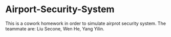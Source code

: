 # Airport-Security-System

This is a cowork homework in order to simulate airprot security system.
The teammate are: Liu Secone, Wen He, Yang Yilin.
